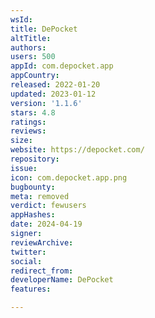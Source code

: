 ```yaml
---
wsId: 
title: DePocket
altTitle: 
authors: 
users: 500
appId: com.depocket.app
appCountry: 
released: 2022-01-20
updated: 2023-01-12
version: '1.1.6'
stars: 4.8
ratings: 
reviews: 
size: 
website: https://depocket.com/
repository: 
issue: 
icon: com.depocket.app.png
bugbounty: 
meta: removed
verdict: fewusers
appHashes: 
date: 2024-04-19
signer: 
reviewArchive: 
twitter: 
social: 
redirect_from: 
developerName: DePocket
features: 

---
```


